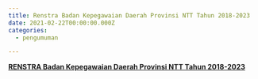 ```yaml
---
title: Renstra Badan Kepegawaian Daerah Provinsi NTT Tahun 2018-2023
date: 2021-02-22T00:00:00.000Z
categories:
  - pengumuman

---
```


**[RENSTRA Badan Kepegawaian Daerah Provinsi NTT Tahun 2018-2023](https://bkd.nttprov.go.id/web/wp-content/uploads/2024/06/2.1-RENSTRA-PERUBAHAN-BKD-NTT-2018-2023.pdf)**
